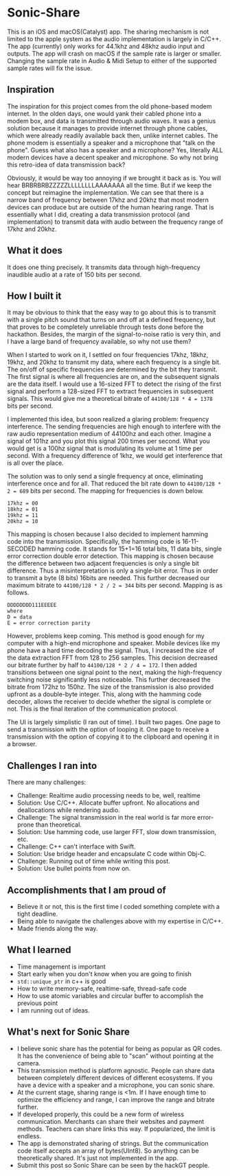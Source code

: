 # Sonic-Share

This is an iOS and macOS(Catalyst) app.
The sharing mechanism is not limited to the apple system as the audio implementation is largely in C/C++.
The app (currently) only works for 44.1khz and 48khz audio input and outputs. The app will crash on macOS if the sample rate is larger or smaller. Changing the sample rate in Audio & Midi Setup to either of the supported sample rates will fix the issue. 

## Inspiration
The inspiration for this project comes from the old phone-based modem internet. In the olden days, one would yank their cabled phone into a modem box, and data is transmitted through audio waves. It was a genius solution because it manages to provide internet through phone cables, which were already readily available back then, unlike internet cables. The phone modem is essentially a speaker and a microphone that "talk on the phone". Guess what also has a speaker and a microphone? Yes, literally ALL modern devices have a decent speaker and microphone. So why not bring this retro-idea of data transmission back? 

Obviously, it would be way too annoying if we brought it back as is. You will hear BRBRBRBZZZZZLLLLLLLLAAAAAAA all the time. But if we keep the concept but reimagine the implementation. We can see that there is a narrow band of frequency between 17khz and 20khz that most modern devices can produce but are outside of the human hearing range. That is essentially what I did, creating a data transmission protocol (and implementation) to transmit data with audio between the frequency range of 17khz and 20khz.

## What it does
It does one thing precisely. It transmits data through high-frequency inaudible audio at a rate of 150 bits per second. 

## How I built it
It may be obvious to think that the easy way to go about this is to transmit with a single pitch sound that turns on and off at a defined frequency, but that proves to be completely unreliable through tests done before the hackathon. Besides, the margin of the signal-to-noise ratio is very thin, and I have a large band of frequency available, so why not use them? 

When I started to work on it, I settled on four frequencies 17khz, 18khz, 19khz, and 20khz to transmit my data, where each frequency is a single bit. The on/off of specific frequencies are determined by the bit they transmit. The first signal is where all frequencies are on, and the subsequent signals are the data itself. I would use a 16-sized FFT to detect the rising of the first signal and perform a 128-sized FFT to extract frequencies in subsequent signals. This would give me a theoretical bitrate of ```44100/128 * 4 = 1378``` bits per second. 

I implemented this idea, but soon realized a glaring problem: frequency interference. The sending frequencies are high enough to interfere with the raw audio representation medium of 44100hz and each other. Imagine a signal of 101hz and you plot this signal 200 times per second. What you would get is a 100hz signal that is modulating its volume at 1 time per second. With a frequency difference of 1khz, we would get interference that is all over the place.

The solution was to only send a single frequency at once, eliminating interference once and for all. That reduced the bit rate down to ```44100/128 * 2 = 689``` bits per second. The mapping for frequencies is down below.
```
17khz = 00
18khz = 01
19khz = 11
20khz = 10
```

This mapping is chosen because I also decided to implement hamming code into the transmission. Specifically, the hamming code is 16-11-SECODED hamming code. It stands for 15+1=16 total bits, 11 data bits, single error correction double error detection. This mapping is chosen because the difference between two adjacent frequencies is only a single bit difference. Thus a misinterpretation is only a single-bit error. Thus in order to transmit a byte (8 bits) 16bits are needed. This further decreased our maximum bitrate to ```44100/128 * 2 / 2 = 344``` bits per second. Mapping is as follows.
```
DDDDDDDD111EEEEE
where
D = data
E = error correction parity
```

However, problems keep coming. This method is good enough for my computer with a high-end microphone and speaker. Mobile devices like my phone have a hard time decoding the signal. Thus, I increased the size of the data extraction FFT from 128 to 256 samples. This decision decreased our bitrate further by half to ```44100/128 * 2 / 4 = 172```. I then added transitions between one signal point to the next, making the high-frequency switching noise significantly less noticeable. This further decreased the bitrate from 172hz to 150hz. The size of the transmission is also provided upfront as a double-byte integer. This, along with the hamming code decoder, allows the receiver to decide whether the signal is complete or not. This is the final iteration of the communication protocol. 

The UI is largely simplistic (I ran out of time).
I built two pages. One page to send a transmission with the option of looping it. One page to receive a transmission with the option of copying it to the clipboard and opening it in a browser.

## Challenges I ran into

There are many challenges:

* Challenge: Realtime audio processing needs to be, well, realtime
* Solution: Use C/C++. Allocate buffer upfront. No allocations and deallocations while rendering audio.
* Challenge: The signal transmission in the real world is far more error-prone than theoretical.
* Solution: Use hamming code, use larger FFT, slow down transmission, etc.
* Challenge: C++ can't interface with Swift.
* Solution: Use bridge header and encapsulate C code within Obj-C.
* Challenge: Running out of time while writing this post.
* Solution: Use bullet points from now on.

## Accomplishments that I am proud of
* Believe it or not, this is the first time I coded something complete with a tight deadline.
* Being able to navigate the challenges above with my expertise in C/C++.
* Made friends along the way.

## What I learned
* Time management is important
* Start early when you don't know when you are going to finish
* ```std::unique_ptr``` in c++ is good
* How to write memory-safe, realtime-safe, thread-safe code
* How to use atomic variables and circular buffer to accomplish the previous point
* I am running out of ideas.

## What's next for Sonic Share
* I believe sonic share has the potential for being as popular as QR codes. It has the convenience of being able to "scan" without pointing at the camera. 
* This transmission method is platform agnostic. People can share data between completely different devices of different ecosystems. If you have a device with a speaker and a microphone, you can sonic share.
* At the current stage, sharing range is <1m. If I have enough time to optimize the efficiency and range, I can improve the range and bitrate further. 
* If developed properly, this could be a new form of wireless communication. Merchants can share their websites and payment methods. Teachers can share links this way. If popularized, the limit is endless.
* The app is demonstrated sharing of strings. But the communication code itself accepts an array of bytes(UInt8). So anything can be theoretically shared. It's just not implemented in the app.
* Submit this post so Sonic Share can be seen by the hackGT people.
